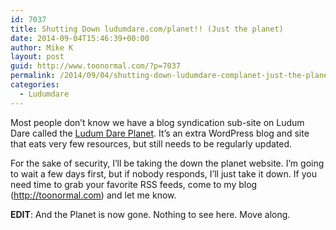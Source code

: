 ```yaml
---
id: 7037
title: Shutting Down ludumdare.com/planet!! (Just the planet)
date: 2014-09-04T15:46:39+00:00
author: Mike K
layout: post
guid: http://www.toonormal.com/?p=7037
permalink: /2014/09/04/shutting-down-ludumdare-complanet-just-the-planet/
categories:
  - Ludumdare
---
```

Most people don&#8217;t know we have a blog syndication sub-site on Ludum Dare called the [Ludum Dare Planet](http://ludumdare.com/planet/). It&#8217;s an extra WordPress blog and site that eats very few resources, but still needs to be regularly updated.

For the sake of security, I&#8217;ll be taking the down the planet website. I&#8217;m going to wait a few days first, but if nobody responds, I&#8217;ll just take it down. If you need time to grab your favorite RSS feeds, come to my blog (<http://toonormal.com>) and let me know.

**EDIT**: And the Planet is now gone. Nothing to see here. Move along.